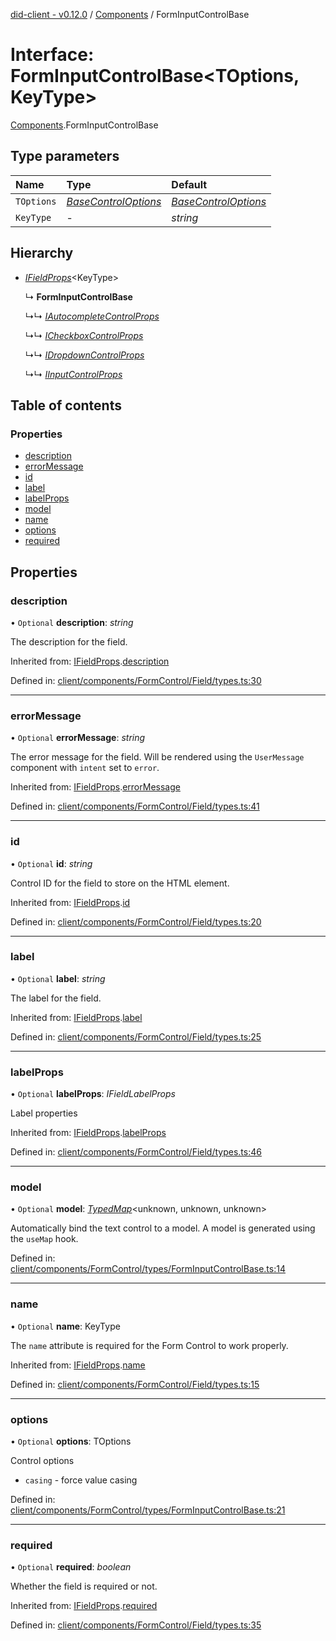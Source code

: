 [did-client - v0.12.0](../README.md) / [Components](../modules/components.md) / FormInputControlBase

# Interface: FormInputControlBase<TOptions, KeyType\>

[Components](../modules/components.md).FormInputControlBase

## Type parameters

Name | Type | Default |
:------ | :------ | :------ |
`TOptions` | [*BaseControlOptions*](../modules/components.md#basecontroloptions) | [*BaseControlOptions*](../modules/components.md#basecontroloptions) |
`KeyType` | - | *string* |

## Hierarchy

* [*IFieldProps*](components.ifieldprops.md)<KeyType\>

  ↳ **FormInputControlBase**

  ↳↳ [*IAutocompleteControlProps*](components.iautocompletecontrolprops.md)

  ↳↳ [*ICheckboxControlProps*](components.icheckboxcontrolprops.md)

  ↳↳ [*IDropdownControlProps*](components.idropdowncontrolprops.md)

  ↳↳ [*IInputControlProps*](components.iinputcontrolprops.md)

## Table of contents

### Properties

- [description](components.forminputcontrolbase.md#description)
- [errorMessage](components.forminputcontrolbase.md#errormessage)
- [id](components.forminputcontrolbase.md#id)
- [label](components.forminputcontrolbase.md#label)
- [labelProps](components.forminputcontrolbase.md#labelprops)
- [model](components.forminputcontrolbase.md#model)
- [name](components.forminputcontrolbase.md#name)
- [options](components.forminputcontrolbase.md#options)
- [required](components.forminputcontrolbase.md#required)

## Properties

### description

• `Optional` **description**: *string*

The description for the field.

Inherited from: [IFieldProps](components.ifieldprops.md).[description](components.ifieldprops.md#description)

Defined in: [client/components/FormControl/Field/types.ts:30](https://github.com/Puzzlepart/did/blob/dev/client/components/FormControl/Field/types.ts#L30)

___

### errorMessage

• `Optional` **errorMessage**: *string*

The error message for the field. Will be rendered using
the `UserMessage` component with `intent` set to `error`.

Inherited from: [IFieldProps](components.ifieldprops.md).[errorMessage](components.ifieldprops.md#errormessage)

Defined in: [client/components/FormControl/Field/types.ts:41](https://github.com/Puzzlepart/did/blob/dev/client/components/FormControl/Field/types.ts#L41)

___

### id

• `Optional` **id**: *string*

Control ID for the field to store on the HTML element.

Inherited from: [IFieldProps](components.ifieldprops.md).[id](components.ifieldprops.md#id)

Defined in: [client/components/FormControl/Field/types.ts:20](https://github.com/Puzzlepart/did/blob/dev/client/components/FormControl/Field/types.ts#L20)

___

### label

• `Optional` **label**: *string*

The label for the field.

Inherited from: [IFieldProps](components.ifieldprops.md).[label](components.ifieldprops.md#label)

Defined in: [client/components/FormControl/Field/types.ts:25](https://github.com/Puzzlepart/did/blob/dev/client/components/FormControl/Field/types.ts#L25)

___

### labelProps

• `Optional` **labelProps**: *IFieldLabelProps*

Label properties

Inherited from: [IFieldProps](components.ifieldprops.md).[labelProps](components.ifieldprops.md#labelprops)

Defined in: [client/components/FormControl/Field/types.ts:46](https://github.com/Puzzlepart/did/blob/dev/client/components/FormControl/Field/types.ts#L46)

___

### model

• `Optional` **model**: [*TypedMap*](hooks.typedmap.md)<unknown, unknown, unknown\>

Automatically bind the text control to
a model. A model is generated using the
`useMap` hook.

Defined in: [client/components/FormControl/types/FormInputControlBase.ts:14](https://github.com/Puzzlepart/did/blob/dev/client/components/FormControl/types/FormInputControlBase.ts#L14)

___

### name

• `Optional` **name**: KeyType

The `name` attribute is required for the Form Control
to work properly.

Inherited from: [IFieldProps](components.ifieldprops.md).[name](components.ifieldprops.md#name)

Defined in: [client/components/FormControl/Field/types.ts:15](https://github.com/Puzzlepart/did/blob/dev/client/components/FormControl/Field/types.ts#L15)

___

### options

• `Optional` **options**: TOptions

Control options

- `casing` - force value casing

Defined in: [client/components/FormControl/types/FormInputControlBase.ts:21](https://github.com/Puzzlepart/did/blob/dev/client/components/FormControl/types/FormInputControlBase.ts#L21)

___

### required

• `Optional` **required**: *boolean*

Whether the field is required or not.

Inherited from: [IFieldProps](components.ifieldprops.md).[required](components.ifieldprops.md#required)

Defined in: [client/components/FormControl/Field/types.ts:35](https://github.com/Puzzlepart/did/blob/dev/client/components/FormControl/Field/types.ts#L35)
